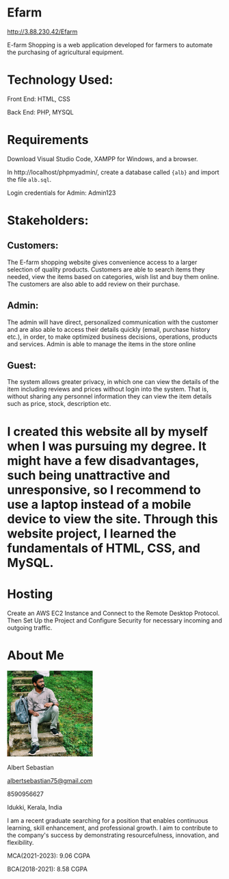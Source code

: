# Efarm
http://3.88.230.42/Efarm

E-farm Shopping is a web application developed for farmers to automate the purchasing of agricultural equipment.

# Technology Used:
Front End: HTML, CSS

Back End: PHP, MYSQL 

# Requirements
Download Visual Studio Code, XAMPP for Windows, and a browser.

In http://localhost/phpmyadmin/, create a database called `{alb}` and import the file `alb.sql`.

Login credentials for Admin: Admin123

# Stakeholders:
## Customers: 
The E-farm shopping website gives convenience access to a larger selection of quality products. Customers are able to search items they needed, view the items based on categories, wish list and buy them online. The customers are also able to add review on their purchase.

## Admin:
The admin will have direct, personalized communication with the customer and are also able to access their details quickly (email, purchase history etc.), in order, to make optimized business decisions, operations, products and services. Admin is able to manage the items in the store online

## Guest: 
The system allows greater privacy, in which one can view the details of the item including reviews and prices without login into the system. That is, without sharing any personnel information they can view the item details such as price, stock, description etc.

# I created this website all by myself when I was pursuing my degree. It might have a few disadvantages, such being unattractive and unresponsive, so I recommend to use a laptop instead of a mobile device to view the site. Through this website project, I learned the fundamentals of HTML, CSS, and MySQL.

# Hosting
Create an AWS EC2 Instance and Connect to the Remote Desktop Protocol. Then Set Up the Project and Configure Security for necessary incoming and outgoing traffic.

# About Me
<img src="./css/image/347393526_250171240894141_1652025665265698400_n.jpg" alt="drawing" width="200"/>

Albert Sebastian

albertsebastian75@gmail.com

8590956627

Idukki, Kerala, India

I am a recent graduate searching for a position that enables continuous learning, skill enhancement, and
professional growth. I aim to contribute to the company's success by demonstrating resourcefulness,
innovation, and flexibility.

MCA(2021-2023): 9.06 CGPA

BCA(2018-2021): 8.58 CGPA
